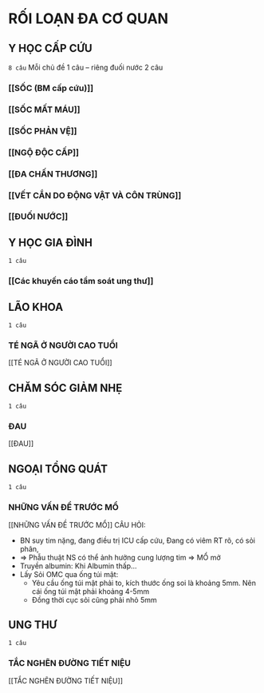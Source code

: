 # RỐI LOẠN ĐA CƠ QUAN
## Y HỌC CẤP CỨU
`8 câu`
Mỗi chủ đề 1 câu – riêng đuối nước 2 câu
### [[SỐC (BM cấp cứu)]]
### [[SỐC MẤT MÁU]]
### [[SỐC PHẢN VỆ]]
### [[NGỘ ĐỘC CẤP]]
### [[ĐA CHẤN THƯƠNG]]
### [[VẾT CẮN DO ĐỘNG VẬT VÀ CÔN TRÙNG]]
### [[ĐUỐI NƯỚC]]  

## Y HỌC GIA ĐÌNH
`1 câu`
### [[Các khuyến cáo tầm soát ung thư]]

## LÃO KHOA
`1 câu`
### TÉ NGÃ Ở NGƯỜI CAO TUỔI
[[TÉ NGÃ Ở NGƯỜI CAO TUỔI]]

## CHĂM SÓC GIẢM NHẸ
`1 câu`
### ĐAU
[[ĐAU]]

## NGOẠI TỔNG QUÁT
`1 câu`
### NHỮNG VẤN ĐỀ TRƯỚC MỔ
[[NHỮNG VẤN ĐỀ TRƯỚC MỔ]]
CÂU HỎI:
- BN suy tim nặng, đang điều trị ICU cấp cứu, Đang có viêm RT rõ, có sỏi phân,  
- => Phẫu thuật NS có thể ảnh hưởng cung lượng tim => MỔ mở
- Truyền albumin: Khi Albumin thấp…
- Lấy Sỏi OMC qua ống túi mật:
	- Yêu cầu ống túi mật phải to, kích thước ống soi là khoảng 5mm. Nên cái ống túi mật phải khoảng 4-5mm
	- Đồng thời cục sỏi cũng phải nhỏ 5mm
## UNG THƯ
`1 câu`
### TẮC NGHẼN ĐƯỜNG TIẾT NIỆU
[[TẮC NGHẼN ĐƯỜNG TIẾT NIỆU]]